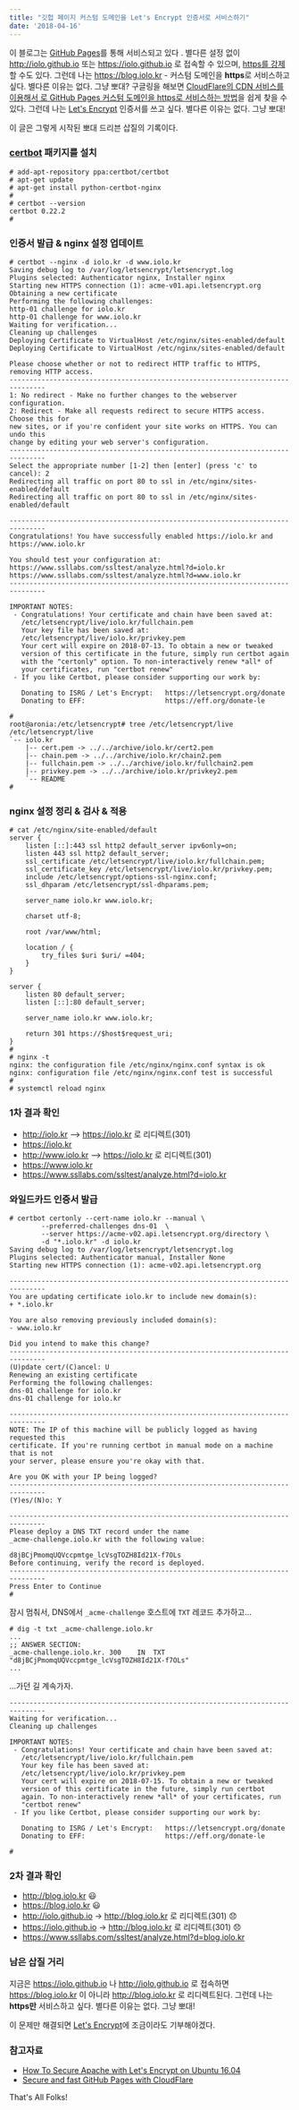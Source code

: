 ```yaml
---
title: "깃헙 페이지 커스텀 도메인을 Let's Encrypt 인증서로 서비스하기"
date: '2018-04-16'
---
```


이 블로그는 [GitHub Pages](https://pages.github.com/)를 통해 서비스되고 있다 .
별다른 설정 없이 <http://iolo.github.io> 또는 <https://iolo.github.io> 로 접속할 수 있으며,
[https를 강제](https://help.github.com/articles/securing-your-github-pages-site-with-https/)할 수도 있다.
그런데 나는 <https://blog.iolo.kr> - 커스텀 도메인을 **https**로 서비스하고 싶다. 별다른 이유는 없다. 그냥 뽀대? 
구글링을 해보면 [CloudFlare의 CDN 서비스를 이용해서 로 GitHub Pages 커스텀 도메인을 https로 서비스하는 방법](https://blog.cloudflare.com/secure-and-fast-github-pages-with-cloudflare/)을 쉽게 찾을 수 있다.
그런데 나는 [Let's Encrypt](https://letsencrypt.org/) 인증서를 쓰고 싶다. 별다른 이유는 없다. 그냥 뽀대!

이 글은 그렇게 시작된 뽀대 드리븐 삽질의 기록이다.

### [certbot](https://certbot.eff.org/) 패키지를 설치

```
# add-apt-repository ppa:certbot/certbot
# apt-get update
# apt-get install python-certbot-nginx
#
# certbot --version
certbot 0.22.2
#
```

### 인증서 발급 & nginx 설정 업데이트

```
# certbot --nginx -d iolo.kr -d www.iolo.kr
Saving debug log to /var/log/letsencrypt/letsencrypt.log
Plugins selected: Authenticator nginx, Installer nginx
Starting new HTTPS connection (1): acme-v01.api.letsencrypt.org
Obtaining a new certificate
Performing the following challenges:
http-01 challenge for iolo.kr
http-01 challenge for www.iolo.kr
Waiting for verification...
Cleaning up challenges
Deploying Certificate to VirtualHost /etc/nginx/sites-enabled/default
Deploying Certificate to VirtualHost /etc/nginx/sites-enabled/default

Please choose whether or not to redirect HTTP traffic to HTTPS, removing HTTP access.
-------------------------------------------------------------------------------
1: No redirect - Make no further changes to the webserver configuration.
2: Redirect - Make all requests redirect to secure HTTPS access. Choose this for
new sites, or if you're confident your site works on HTTPS. You can undo this
change by editing your web server's configuration.
-------------------------------------------------------------------------------
Select the appropriate number [1-2] then [enter] (press 'c' to cancel): 2
Redirecting all traffic on port 80 to ssl in /etc/nginx/sites-enabled/default
Redirecting all traffic on port 80 to ssl in /etc/nginx/sites-enabled/default

-------------------------------------------------------------------------------
Congratulations! You have successfully enabled https://iolo.kr and
https://www.iolo.kr

You should test your configuration at:
https://www.ssllabs.com/ssltest/analyze.html?d=iolo.kr
https://www.ssllabs.com/ssltest/analyze.html?d=www.iolo.kr
-------------------------------------------------------------------------------

IMPORTANT NOTES:
 - Congratulations! Your certificate and chain have been saved at:
   /etc/letsencrypt/live/iolo.kr/fullchain.pem
   Your key file has been saved at:
   /etc/letsencrypt/live/iolo.kr/privkey.pem
   Your cert will expire on 2018-07-13. To obtain a new or tweaked
   version of this certificate in the future, simply run certbot again
   with the "certonly" option. To non-interactively renew *all* of
   your certificates, run "certbot renew"
 - If you like Certbot, please consider supporting our work by:

   Donating to ISRG / Let's Encrypt:   https://letsencrypt.org/donate
   Donating to EFF:                    https://eff.org/donate-le

#
root@aronia:/etc/letsencrypt# tree /etc/letsencrypt/live
/etc/letsencrypt/live
`-- iolo.kr
    |-- cert.pem -> ../../archive/iolo.kr/cert2.pem
    |-- chain.pem -> ../../archive/iolo.kr/chain2.pem
    |-- fullchain.pem -> ../../archive/iolo.kr/fullchain2.pem
    |-- privkey.pem -> ../../archive/iolo.kr/privkey2.pem
    `-- README
#
```

### nginx 설정 정리 & 검사 & 적용

```
# cat /etc/nginx/site-enabled/default
server {
	listen [::]:443 ssl http2 default_server ipv6only=on;
	listen 443 ssl http2 default_server;
	ssl_certificate /etc/letsencrypt/live/iolo.kr/fullchain.pem;
	ssl_certificate_key /etc/letsencrypt/live/iolo.kr/privkey.pem;
	include /etc/letsencrypt/options-ssl-nginx.conf;
	ssl_dhparam /etc/letsencrypt/ssl-dhparams.pem;

	server_name iolo.kr www.iolo.kr;

	charset utf-8;

	root /var/www/html;

	location / {
		try_files $uri $uri/ =404;
	}
}

server {
	listen 80 default_server;
	listen [::]:80 default_server;

	server_name iolo.kr www.iolo.kr;

	return 301 https://$host$request_uri;
}
#
# nginx -t
nginx: the configuration file /etc/nginx/nginx.conf syntax is ok
nginx: configuration file /etc/nginx/nginx.conf test is successful
#
# systemctl reload nginx
```

### 1차 결과 확인

* http://iolo.kr --> https://iolo.kr 로 리디렉트(301)
* https://iolo.kr
* http://www.iolo.kr --> https://iolo.kr 로 리디렉트(301)
* https://www.iolo.kr
* https://www.ssllabs.com/ssltest/analyze.html?d=iolo.kr


### 와일드카드 인증서 발급

```
# certbot certonly --cert-name iolo.kr --manual \
        --preferred-challenges dns-01  \
        --server https://acme-v02.api.letsencrypt.org/directory \
        -d "*.iolo.kr" -d iolo.kr
Saving debug log to /var/log/letsencrypt/letsencrypt.log
Plugins selected: Authenticator manual, Installer None
Starting new HTTPS connection (1): acme-v02.api.letsencrypt.org

-------------------------------------------------------------------------------
You are updating certificate iolo.kr to include new domain(s):
+ *.iolo.kr

You are also removing previously included domain(s):
- www.iolo.kr

Did you intend to make this change?
-------------------------------------------------------------------------------
(U)pdate cert/(C)ancel: U
Renewing an existing certificate
Performing the following challenges:
dns-01 challenge for iolo.kr
dns-01 challenge for iolo.kr

-------------------------------------------------------------------------------
NOTE: The IP of this machine will be publicly logged as having requested this
certificate. If you're running certbot in manual mode on a machine that is not
your server, please ensure you're okay with that.

Are you OK with your IP being logged?
-------------------------------------------------------------------------------
(Y)es/(N)o: Y

-------------------------------------------------------------------------------
Please deploy a DNS TXT record under the name
_acme-challenge.iolo.kr with the following value:

d8jBCjPmomqUQVccpmtge_lcVsgTOZH8Id21X-f7OLs
Before continuing, verify the record is deployed.
-------------------------------------------------------------------------------
Press Enter to Continue
#
```

잠시 멈춰서, DNS에서 `_acme-challenge` 호스트에 `TXT` 레코드 추가하고...

```
# dig -t txt _acme-challenge.iolo.kr
...
;; ANSWER SECTION:
_acme-challenge.iolo.kr. 300	IN	TXT	"d8jBCjPmomqUQVccpmtge_lcVsgTOZH8Id21X-f7OLs"
...
```

...가던 길 계속가자.

```
-------------------------------------------------------------------------------
Waiting for verification...
Cleaning up challenges

IMPORTANT NOTES:
 - Congratulations! Your certificate and chain have been saved at:
   /etc/letsencrypt/live/iolo.kr/fullchain.pem
   Your key file has been saved at:
   /etc/letsencrypt/live/iolo.kr/privkey.pem
   Your cert will expire on 2018-07-15. To obtain a new or tweaked
   version of this certificate in the future, simply run certbot
   again. To non-interactively renew *all* of your certificates, run
   "certbot renew"
 - If you like Certbot, please consider supporting our work by:

   Donating to ISRG / Let's Encrypt:   https://letsencrypt.org/donate
   Donating to EFF:                    https://eff.org/donate-le

#
```

### 2차 결과 확인 

* <http://blog.iolo.kr> :smiley:
* <https://blog.iolo.kr> :smiley:
* <http://iolo.github.io> -> http://blog.iolo.kr 로 리디렉트(301) :disappointed:
* <https://iolo.github.io> -> http://blog.iolo.kr 로 리디렉트(301) :disappointed:
* <https://www.ssllabs.com/ssltest/analyze.html?d=blog.iolo.kr>

### 남은 삽질 거리

지금은 <https://iolo.github.io> 나 <http://iolo.github.io> 로 접속하면
<https://blog.iolo.kr> 이 아니라 <http://blog.iolo.kr> 로 리디렉트된다.
그런데 나는 **https만** 서비스하고 싶다. 별다른 이유는 없다. 그냥 뽀대!

이 문제만 해결되면 [Let's Encrypt](https://letsencrypt.org/)에 조금이라도 기부해야겠다.

### 참고자료

* [How To Secure Apache with Let's Encrypt on Ubuntu 16.04](https://www.digitalocean.com/community/tutorials/how-to-secure-apache-with-let-s-encrypt-on-ubuntu-16-04)
* [Secure and fast GitHub Pages with CloudFlare](https://blog.cloudflare.com/secure-and-fast-github-pages-with-cloudflare/)

That's All Folks!


